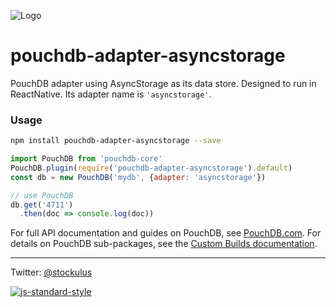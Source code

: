 ![Logo](https://raw.githubusercontent.com/stockulus/pouchdb-react-native/master/static/pouchdb-react-native.png)

pouchdb-adapter-asyncstorage
======

PouchDB adapter using AsyncStorage as its data store. Designed to run in ReactNative. Its adapter name is `'asyncstorage'`.

### Usage

```bash
npm install pouchdb-adapter-asyncstorage --save
```

```js
import PouchDB from 'pouchdb-core'
PouchDB.plugin(require('pouchdb-adapter-asyncstorage').default)
const db = new PouchDB('mydb', {adapter: 'asyncstorage'})

// use PouchDB
db.get('4711')
  .then(doc => console.log(doc))

```

For full API documentation and guides on PouchDB, see [PouchDB.com](http://pouchdb.com/). For details on PouchDB sub-packages, see the [Custom Builds documentation](http://pouchdb.com/custom.html).

---
Twitter: [@stockulus](https://twitter.com/stockulus)

[![js-standard-style](https://img.shields.io/badge/code%20style-standard-brightgreen.svg?style=flat)](http://standardjs.com/)
